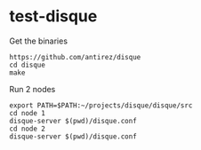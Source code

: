 # test-disque

Get the binaries
```
https://github.com/antirez/disque
cd disque
make
```

Run 2 nodes
```
export PATH=$PATH:~/projects/disque/disque/src
cd node 1
disque-server $(pwd)/disque.conf
cd node 2
disque-server $(pwd)/disque.conf
```

